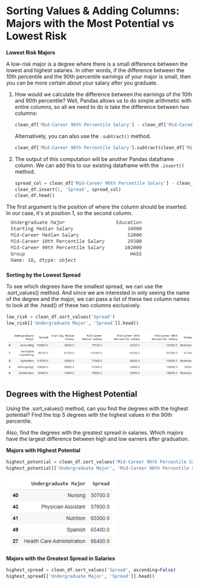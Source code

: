 # Sorting Values & Adding Columns: Majors with the Most Potential vs Lowest Risk

**Lowest Risk Majors**

A low-risk major is a degree where there is a small difference between the lowest and highest salaries. In other words, if the difference between the 10th percentile and the 90th percentile earnings of your major is small, then you can be more certain about your salary after you graduate.

1. How would we calculate the difference between the earnings of the 10th and 90th percentile? Well, Pandas allows us to do simple arithmetic with entire columns, so all we need to do is take the difference between two columns:

   ```python
   clean_df['Mid-Career 90th Percentile Salary'] - clean_df['Mid-Career 10th Percentile Salary']
   ```

   Alternatively, you can also use the `.subtract()` method.

   ```python
   clean_df['Mid-Career 90th Percentile Salary'].subtract(clean_df['Mid-Career 10th Percentile Salary'])
   ```

2. The output of this computation will be another Pandas dataframe column. We can add this to our existing dataframe with the `.insert()` method.

   ```python
   spread_col = clean_df['Mid-Career 90th Percentile Salary'] - clean_df['Mid-Career 10th Percentile Salary']
   clean_df.insert(1, 'Spread', spread_col)
   clean_df.head()
   ```

The first argument is the position of where the column should be inserted. In our case, it's at position 1, so the second column.
![](https://github.com/ceteongvanness/Analyzing-the-Post-University-Salaries-of-Graduates-by-Major/blob/main/Images/Ch1-12.png)

**Sorting by the Lowest Spread**

To see which degrees have the smallest spread, we can use the .sort_values() method. And since we are interested in only seeing the name of the degree and the major, we can pass a list of these two column names to look at the .head() of these two columns exclusively.

```python
low_risk = clean_df.sort_values('Spread')
low_risk[['Undergraduate Major', 'Spread']].head()
```

![](https://github.com/ceteongvanness/Analyzing-the-Post-University-Salaries-of-Graduates-by-Major/blob/main/Images/Ch1-13.png)

## Degrees with the Highest Potential

Using the .sort_values() method, can you find the degrees with the highest potential? Find the top 5 degrees with the highest values in the 90th percentile.

Also, find the degrees with the greatest spread in salaries. Which majors have the largest difference between high and low earners after graduation.

**Majors with Highest Potential**

```python
highest_potential = clean_df.sort_values('Mid-Career 90th Percentile Salary', ascending=False)
highest_potential[['Undergraduate Major', 'Mid-Career 90th Percentile Salary']].head()
```

![](https://github.com/ceteongvanness/Analyzing-the-Post-University-Salaries-of-Graduates-by-Major/blob/main/Images/Ch1-14.png)

**Majors with the Greatest Spread in Salaries**

```python
highest_spread = clean_df.sort_values('Spread', ascending=False)
highest_spread[['Undergraduate Major', 'Spread']].head()
```



